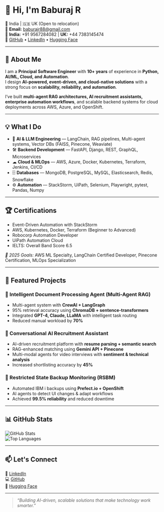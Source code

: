 # 👋 Hi, I'm Baburaj R

📍 India | 🇬🇧 UK (Open to relocation)  
📧 **Email:** [baburajr88@gmail.com](mailto:baburajr88@gmail.com)  
📱 **India:** +91 9567284082 | **UK:** +44 7383145474  
🔗 [GitHub](https://github.com/baburajr) • [LinkedIn](https://www.linkedin.com/in/baburajr) • [Hugging Face](https://huggingface.co/baburajr)

---

## 🚀 About Me

I am a **Principal Software Engineer** with **10+ years** of experience in **Python, AI/ML, Cloud, and Automation**.  
I design **AI-powered, event-driven, and cloud-native solutions** with a strong focus on **scalability, reliability, and automation**.

I’ve built **multi-agent RAG architectures, AI recruitment assistants, enterprise automation workflows**, and scalable backend systems for cloud deployments across AWS, Azure, and OpenShift.

---

## 💡 What I Do

- 🤖 **AI & LLM Engineering** — LangChain, RAG pipelines, Multi-agent systems, Vector DBs (FAISS, Pinecone, Weaviate)
- 🛠 **Backend Development** — FastAPI, Django, REST, GraphQL, Microservices
- ☁ **Cloud & MLOps** — AWS, Azure, Docker, Kubernetes, Terraform, Jenkins, CI/CD
- 🗄 **Databases** — MongoDB, PostgreSQL, MySQL, Elasticsearch, Redis, Snowflake
- ⚙ **Automation** — StackStorm, UiPath, Selenium, Playwright, pytest, Pandas, Numpy

---

## 🏆 Certifications

- Event-Driven Automation with StackStorm  
- AWS, Kubernetes, Docker, Terraform (Beginner to Advanced)  
- Robocorp Automation Developer  
- UiPath Automation Cloud  
- IELTS: Overall Band Score 6.5  

*📅 2025 Goals:* AWS ML Specialty, LangChain Certified Developer, Pinecone Certification, MLOps Specialization

---

## 📌 Featured Projects

### 🧾 Intelligent Document Processing Agent (Multi-Agent RAG)
- Multi-agent system with **CrewAI + LangGraph**
- 95% retrieval accuracy using **ChromaDB + sentence-transformers**
- Integrated **GPT-4, Claude, LLaMA** with intelligent task routing  
- Reduced manual workload by **70%**

### 💼 Conversational AI Recruitment Assistant
- AI-driven recruitment platform with **resume parsing + semantic search**
- RAG-enhanced matching using **Gemini API + Pinecone**
- Multi-modal agents for video interviews with **sentiment & technical analysis**
- Increased shortlisting accuracy by **45%**

### 🔄 Restricted State Backup Monitoring (RSBM)
- Automated IBM i backups using **Prefect.io + OpenShift**
- AI agents to detect UI changes & adapt workflows
- Achieved **99.5% reliability** and reduced downtime

---

## 📊 GitHub Stats

![GitHub Stats](https://github-readme-stats.vercel.app/api?username=baburajr&show_icons=true&theme=radical)  
![Top Languages](https://github-readme-stats.vercel.app/api/top-langs/?username=baburajr&layout=compact&theme=radical)

---

## 📫 Let's Connect

💼 [LinkedIn](https://www.linkedin.com/in/baburajr)  
💻 [GitHub](https://github.com/baburajr)  
🤗 [Hugging Face](https://huggingface.co/baburajr)  

---

> _“Building AI-driven, scalable solutions that make technology work smarter.”_
